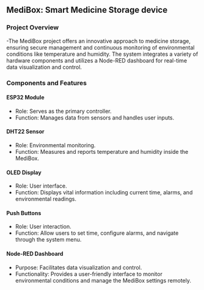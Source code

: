 <h2>MediBox: Smart Medicine Storage device</h2>

<h3>Project Overview</h3>

-The MediBox project offers an innovative approach to medicine storage, ensuring secure management and continuous monitoring of environmental conditions like temperature and humidity. The system integrates a variety of hardware components and utilizes a Node-RED dashboard for real-time data visualization and control.

<h3>Components and Features</h3>

<h4>ESP32 Module</h4>
<ul>
  <li>Role: Serves as the primary controller.</li>
  <li>Function: Manages data from sensors and handles user inputs.</li>
</ul>

<h4>DHT22 Sensor</h4>
<ul>
  <li>Role: Environmental monitoring.</li>
  <li>Function: Measures and reports temperature and humidity inside the MediBox.</li>
</ul>

<h4>OLED Display</h4>
<ul>
  <li>Role: User interface.</li>
  <li>Function: Displays vital information including current time, alarms, and environmental readings.</li>
</ul>

<h4>Push Buttons</h4>
<ul>
  <li>Role: User interaction.</li>
  <li>Function: Allow users to set time, configure alarms, and navigate through the system menu.</li>
</ul>

<h4>Node-RED Dashboard</h4>
<ul>
  <li>Purpose: Facilitates data visualization and control.</li>
  <li>Functionality: Provides a user-friendly interface to monitor environmental conditions and manage the MediBox settings remotely.</li>
</ul>


